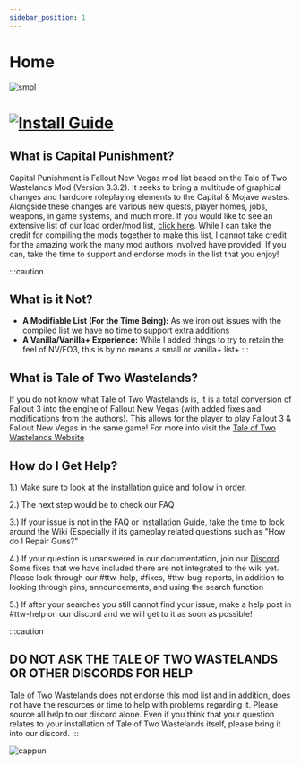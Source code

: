 ```yaml
---
sidebar_position: 1
---
```


# Home 

![smol](https://user-images.githubusercontent.com/112358568/226085058-62a67c8c-b686-4186-b5db-49320e2ac954.png)
# [![Install Guide](https://github.com/TheMrNewVegas/TheMrNewVegas.github.io/assets/112358568/ebf99403-29fe-4700-8137-d8136795a214)](https://www.modlists.net/docs/2capitalpunishment/Abbreviated-Installation)

## What is Capital Punishment?
Capital Punishment is Fallout New Vegas mod list based on the Tale of Two Wastelands Mod (Version 3.3.2). It seeks to bring a multitude of graphical changes and hardcore roleplaying elements to the Capital & Mojave wastes. Alongside these changes are various new quests, player homes, jobs, weapons, in game systems, and much more. If you would like to see an extensive list of our load order/mod list, [click here](https://loadorderlibrary.com/lists/capital-punishment-1122). While I can take the credit for compiling the mods together to make this list, I cannot take credit for the amazing work the many mod authors involved have provided. If you can, take the time to support and endorse mods in the list that you enjoy!


:::caution
## What is it Not?

- **A Modifiable List (For the Time Being):** As we iron out issues with the compiled list we have no time to support extra additions
- **A Vanilla/Vanilla+ Experience:** While I added things to try to retain the feel of NV/FO3, this is by no means a small or vanilla+ list+
:::

## **What is Tale of Two Wastelands?**
If you do not know what Tale of Two Wastelands is, it is a total conversion of Fallout 3 into the engine of Fallout New Vegas (with added fixes and modifications from the authors). This allows for the player to play Fallout 3 & Fallout New Vegas in the same game! For more info visit the [Tale of Two Wastelands Website](https://taleoftwowastelands.com/download_ttw)

## How do I Get Help?
1.) Make sure to look at the installation guide and follow in order.

2.) The next step would be to check our FAQ

3.) If your issue is not in the FAQ or Installation Guide, take the time to look around the Wiki (Especially if its gameplay related questions such as "How do I Repair Guns?"

4.) If your question is unanswered in our documentation, join our [Discord](https://discord.gg/43EhRjU). Some fixes that we have included there are not integrated to the wiki yet. Please look through our #ttw-help, #fixes, #ttw-bug-reports, in addition to looking through pins, announcements, and using the search function

5.) If after your searches you still cannot find your issue, make a help post in #ttw-help on our discord and we will get to it as soon as possible!

:::caution
## DO NOT ASK THE TALE OF TWO WASTELANDS OR OTHER DISCORDS FOR HELP


Tale of Two Wastelands does not endorse this mod list and in addition, does not have the resources or time to help with problems regarding it. Please source all help to our discord alone. Even if you think that your question relates to your installation of Tale of Two Wastelands itself, please bring it into our discord.
:::

![cappun](https://user-images.githubusercontent.com/112358568/226386639-4ff756df-7076-4ed2-91c5-cac721513dcd.png)


